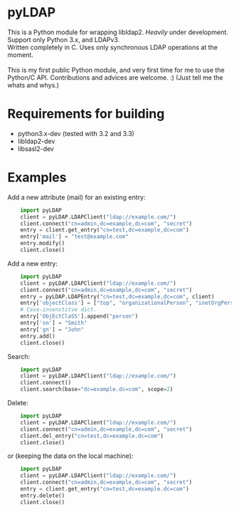 pyLDAP
======

This is a Python module for wrapping libldap2. *Heavily* under development. <br/>
Support only Python 3.x, and LDAPv3. <br/>
Written completely in C. Uses only synchronous LDAP operations at the moment. <br/>
<br/>
This is my first public Python module, and very first time for me to use the Python/C API.
Contributions and advices are welcome. :) (Just tell me the whats and whys.)  


Requirements for building
=========================

- python3.x-dev (tested with 3.2 and 3.3)
- libldap2-dev
- libsasl2-dev

Examples
========
Add a new attribute (mail) for an existing entry:
```python
    import pyLDAP
    client = pyLDAP.LDAPClient("ldap://example.com/")
    client.connect("cn=admin,dc=example,dc=com", "secret")
    entry = client.get_entry("cn=test,dc=example,dc=com")
    entry['mail'] = "test@example.com"
    entry.modify()
    client.close()
```
Add a new entry:
```python
    import pyLDAP
    client = pyLDAP.LDAPClient("ldap://example.com/")
    client.connect("cn=admin,dc=example,dc=com", "secret")
    entry = pyLDAP.LDAPEntry("cn=test,dc=example,dc=com", client)
    entry['objectClass'] = ["top", "organizationalPerson", "inetOrgPerson"]
    # Case-insenstitve dict.
    entry['ObjEctClaSS'].append("person")
    entry['sn'] = "Smith"
    entry['gn'] = "John"
    entry.add()
    client.close()
```
Search:
```python
    import pyLDAP
    client = pyLDAP.LDAPClient("ldap://example.com/")
    client.connect()
    client.search(base="dc=example.dc=com", scope=2)
```
Delete:
```python
    import pyLDAP
    client = pyLDAP.LDAPClient("ldap://example.com/")
    client.connect("cn=admin,dc=example,dc=com", "secret")
    client.del_entry("cn=test,dc=example.dc=com")
    client.close()
```
or (keeping the data on the local machine):
```python
    import pyLDAP
    client = pyLDAP.LDAPClient("ldap://example.com/")
    client.connect("cn=admin,dc=example,dc=com", "secret")
    entry = client.get_entry("cn=test,dc=example.dc=com")
    entry.delete()
    client.close()
```
